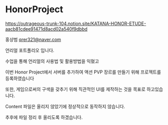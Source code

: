 # HonorProject
https://outrageous-trunk-104.notion.site/KATANA-HONOR-ETUDE-aacb81cdee91471d8acd02a540f9dbbd

홍상범
qrer321@naver.com

언리얼 포트폴리오 입니다.
 
수업을 통해 언리얼의 사용법 및 활용방법을 익혔고

이번 Honor Project에서 서버를 추가하여 액션 PVP 장르를 만들기 위해 프로젝트를 등록하였습니다

또한, 게임으로써의 구색을 갖추기 위해 직관적인 UI를 제작하는 것을 목표로 하고있습니다.




Content 파일은 올리지 않았기에 정상적으로 동작하지 않습니다.

추후에 파일 정리 후 올리도록 하겠습니다.
